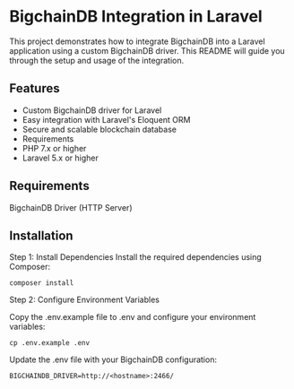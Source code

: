 # BigchainDB Integration in Laravel
This project demonstrates how to integrate BigchainDB into a Laravel application using a custom BigchainDB driver. This README will guide you through the setup and usage of the integration.

## Features
- Custom BigchainDB driver for Laravel
- Easy integration with Laravel's Eloquent ORM
- Secure and scalable blockchain database
- Requirements
- PHP 7.x or higher
- Laravel 5.x or higher

## Requirements
BigchainDB Driver (HTTP Server)

## Installation
Step 1: Install Dependencies
Install the required dependencies using Composer:

    composer install

Step 2: Configure Environment Variables

Copy the .env.example file to .env and configure your environment variables:

    cp .env.example .env

Update the .env file with your BigchainDB configuration:

    BIGCHAINDB_DRIVER=http://<hostname>:2466/